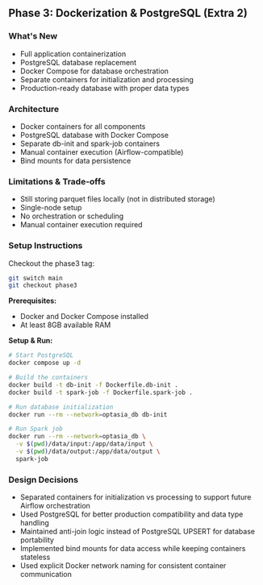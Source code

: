 ## Phase 3: Dockerization & PostgreSQL (Extra 2)

### What's New
- Full application containerization
- PostgreSQL database replacement
- Docker Compose for database orchestration
- Separate containers for initialization and processing
- Production-ready database with proper data types

### Architecture
- Docker containers for all components
- PostgreSQL database with Docker Compose
- Separate db-init and spark-job containers
- Manual container execution (Airflow-compatible)
- Bind mounts for data persistence

### Limitations & Trade-offs
- Still storing parquet files locally (not in distributed storage)
- Single-node setup
- No orchestration or scheduling
- Manual container execution required

### Setup Instructions
Checkout the phase3 tag:
```bash
git switch main
git checkout phase3
```

**Prerequisites:**
- Docker and Docker Compose installed
- At least 8GB available RAM

**Setup & Run:**
```bash
# Start PostgreSQL
docker compose up -d

# Build the containers
docker build -t db-init -f Dockerfile.db-init .
docker build -t spark-job -f Dockerfile.spark-job .

# Run database initialization
docker run --rm --network=optasia_db db-init

# Run Spark job
docker run --rm --network=optasia_db \
  -v $(pwd)/data/input:/app/data/input \
  -v $(pwd)/data/output:/app/data/output \
  spark-job
```

### Design Decisions
- Separated containers for initialization vs processing to support future Airflow orchestration
- Used PostgreSQL for better production compatibility and data type handling
- Maintained anti-join logic instead of PostgreSQL UPSERT for database portability
- Implemented bind mounts for data access while keeping containers stateless
- Used explicit Docker network naming for consistent container communication